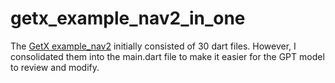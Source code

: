 # getx_example_nav2_in_one

The [GetX example_nav2](https://github.com/jonataslaw/getx/tree/master/example_nav2) initially consisted of 30 dart files. However, I consolidated them into the main.dart file to make it easier for the GPT model to review and modify.
